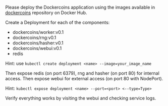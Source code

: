 Please deploy the Dockercoins application using the images available in [dockercoins](https://hub.docker.com/u/dockercoins) repository on Docker Hub.

Create a Deployment for each of the components: 
 - dockercoins/worker:v0.1
 - dockercoins/rng:v0.1
 - dockercoins/hasher:v0.1
 - dockercoins/webui:v0.1
 - redis
 
 Hint: use `kubectl create deployment <name> --image=your_image_name`
 
 Then expose redis (on port 6379), rng and hasher (on port 80) for internal access.
 Then expose webui for external access (on port 80 with NodePort).
 
 Hint: `kubectl expose deployment <name> --port=<port> <--type=Type>`
 
 Verify everything works by visiting the webui and checking service logs.
 
